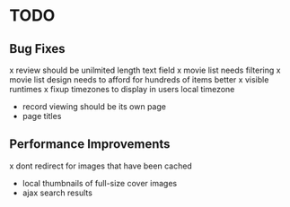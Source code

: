 TODO
====

Bug Fixes
---------
  x review should be unilmited length text field
  x movie list needs filtering
  x movie list design needs to afford for hundreds of items better
  x visible runtimes
  x fixup timezones to display in users local timezone
  - record viewing should be its own page
  - page titles



Performance Improvements
------------------------
  x dont redirect for images that have been cached
  - local thumbnails of full-size cover images
  - ajax search results





